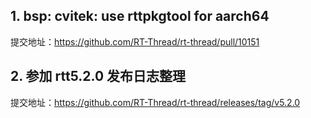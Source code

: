 ## 1. bsp: cvitek: use rttpkgtool for aarch64

提交地址：https://github.com/RT-Thread/rt-thread/pull/10151


## 2. 参加 rtt5.2.0 发布日志整理

提交地址：https://github.com/RT-Thread/rt-thread/releases/tag/v5.2.0